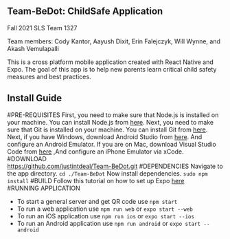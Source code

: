 ## Team-BeDot: ChildSafe Application
Fall 2021 SLS Team 1327

Team members: Cody Kantor, Aayush Dixit, Erin Falejczyk, Will Wynne, and Akash Vemulapalli

This is a cross platform mobile application created with React Native and Expo. The goal of this app is to help new parents learn critical child safety measures and best practices. 

## Install Guide
#PRE-REQUISITES
     First, you need to make sure that Node.js is installed on your machine. You can install Node.js from [here](https://nodejs.org/en/download/).
     Next, you need to make sure that Git is installed on your machine. You can install Git from [here](https://git-scm.com/downloads).
     Next, if you have Windows, download Android Studio from [here](https://docs.expo.io/workflow/android-studio-emulator/). And configure an Android Emulator. 
     If you are on Mac, download Visual Studio Code from [here](https://code.visualstudio.com/download) ,And configure an iPhone Emulator via xCode.  
#DOWNLOAD                  
  https://github.com/justintdeal/Team-BeDot.git
#DEPENDENCIES
  Navigate to the app directory. `cd ./Team-BeDot`
  Now install dependencies. `sudo npm install`
#BUILD
  Follow this tutorial on how to set up Expo [here](https://docs.expo.io/workflow/android-studio-emulator/)                
#RUNNING APPLICATION
- To start a general server and get QR code use `npm start`
- To run a web application use `npm run web` or `expo start --web`
- To run an iOS application use `npm run ios` or `expo start --ios`
- To run an Android application use `npm run android` or `expo start --android`
